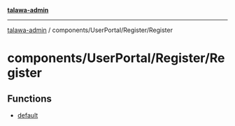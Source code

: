 [**talawa-admin**](../../../../README.md)

***

[talawa-admin](../../../../README.md) / components/UserPortal/Register/Register

# components/UserPortal/Register/Register

## Functions

- [default](functions/default.md)
